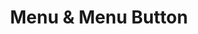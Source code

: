 ---
title: Menu & Menu Button
layout: component
description: Menus are commonly referred to as "Dropdowns" and present a list of options to a user when activated.
keyboard: |
    - <kbd>Enter</kbd> or <kbd>Space</kbd> = Open Menu
    - <kbd>Escape</kbd> = Close Active Menu
    - <kbd>&darr;</kbd> = Open Menu (when button focused)
    - <kbd>&uarr;</kbd><kbd>&darr;</kbd> = Cycles menu option focus
    - <kbd>Home</kbd> (Optional) = Focus first Menu item
    - <kbd>End</kbd> (Optional) = Focus last Menu item
labelling: |
    - Menu Button should use [button](https://w3c.github.io/aria/#button) element to activate the menu (e.g. `<button>`).
    - Menu Button has [aria-haspopup](https://w3c.github.io/aria/#aria-haspopup) set to `true`.
    - Menu has role [menu](https://w3c.github.io/aria/#menu).
    - When menu is visible, button has [aria-expanded](https://w3c.github.io/aria/#aria-expanded) set to `true`. When menu is hidden, it is set to `false`.
    - (Optional) Menu Button has [aria-controls](https://w3c.github.io/aria/#aria-controls) attribute that refers to the Menu
    - Menu visibility should be toggled using the `hidden` attribute.
    - Menu items should use the appropriate roles, states, and properties depending their functionality. [More on that here](https://w3c.github.io/aria-practices/#menu).
focus: |
    - Menu Button and Menu options should have a visible keyboard <code>:focus</code> state
    - When escape key <kbd>Escape</kbd> is pressed and the menu is active/open, focus should be returned to the Menu Button associated with that menu.
    - (Optional) When focused on the last menu item, the down arrow key <kbd>&darr;</kbd> should move focus to the first menu item.
    - (Optional) When focused on the first menu item, the up arrow key <kbd>&uarr;</kbd> should move focus to the last menu item.
---
